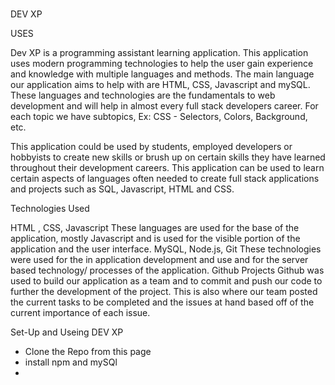 # 
DEV XP


USES


Dev XP is a programming assistant learning application. This application uses modern programming technologies to help the user gain experience and knowledge with multiple languages and methods. The main language our application aims to help with are HTML, CSS, Javascript and mySQL. These languages and technologies are the fundamentals to web development and will help in almost every full stack developers career. 
For each topic we have subtopics, Ex: CSS - Selectors, Colors, Background, etc.


This application could be used by students, employed developers or hobbyists to create new skills or brush up on certain skills they have learned throughout their development careers. 
This application can be used to learn certain aspects of languages often needed to create full stack applications and projects such as SQL, Javascript, HTML and CSS.


Technologies Used 

HTML , CSS, Javascript
These languages are used for the base of the application, mostly Javascript and is used for the visible portion of the application and the user interface. 
MySQL, Node.js, Git 
These technologies were used for the in application development and use and for the server based technology/ processes of the application. 
Github Projects
Github was used to build our application as a team and to commit and push our code to further the development of the project. This is also where our team posted the current tasks to be completed and the issues at hand based off of the current importance of each issue. 



Set-Up and Useing DEV XP

- Clone the Repo from this page 
- install npm and mySQl 
- 
